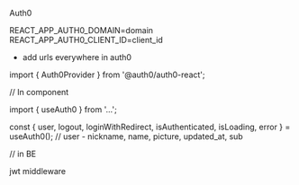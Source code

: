 Auth0

REACT_APP_AUTH0_DOMAIN=domain
REACT_APP_AUTH0_CLIENT_ID=client_id

+ add urls everywhere in auth0

import { Auth0Provider } from '@auth0/auth0-react';

<Auth0Provider domain={...} clientId={...} redirectUri={window.location.origin}>

// In component

import { useAuth0 } from '...';

const { user, logout, loginWithRedirect, isAuthenticated, isLoading, error } = useAuth0(); // user - nickname, name, picture, updated_at, sub

// in BE

jwt middleware